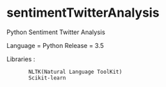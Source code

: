 # sentimentTwitterAnalysis
Python Sentiment Twitter Analysis

Language = Python 
Release = 3.5

Libraries : 

           NLTK(Natural Language ToolKit)
           Scikit-learn



